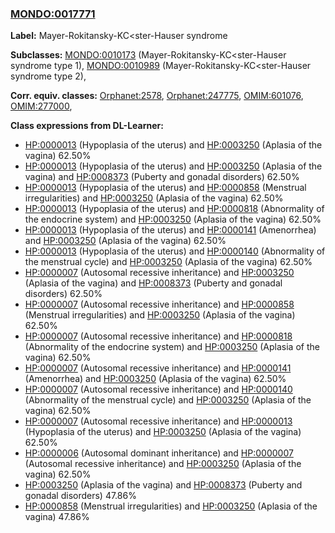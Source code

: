 
### [MONDO:0017771](http://purl.obolibrary.org/obo/MONDO_0017771)
**Label:** Mayer-Rokitansky-KC<ster-Hauser syndrome

**Subclasses:** [MONDO:0010173](http://purl.obolibrary.org/obo/MONDO_0010173) (Mayer-Rokitansky-KC<ster-Hauser syndrome type 1), [MONDO:0010989](http://purl.obolibrary.org/obo/MONDO_0010989) (Mayer-Rokitansky-KC<ster-Hauser syndrome type 2), 

**Corr. equiv. classes:** [Orphanet:2578](http://www.orpha.net/ORDO/Orphanet_2578), [Orphanet:247775](http://www.orpha.net/ORDO/Orphanet_247775), [OMIM:601076](http://purl.obolibrary.org/obo/OMIM_601076), [OMIM:277000](http://purl.obolibrary.org/obo/OMIM_277000), 

**Class expressions from DL-Learner:**

- [HP:0000013](http://purl.obolibrary.org/obo/HP_0000013) (Hypoplasia of the uterus) and [HP:0003250](http://purl.obolibrary.org/obo/HP_0003250) (Aplasia of the vagina) 62.50%
- [HP:0000013](http://purl.obolibrary.org/obo/HP_0000013) (Hypoplasia of the uterus) and [HP:0003250](http://purl.obolibrary.org/obo/HP_0003250) (Aplasia of the vagina) and [HP:0008373](http://purl.obolibrary.org/obo/HP_0008373) (Puberty and gonadal disorders) 62.50%
- [HP:0000013](http://purl.obolibrary.org/obo/HP_0000013) (Hypoplasia of the uterus) and [HP:0000858](http://purl.obolibrary.org/obo/HP_0000858) (Menstrual irregularities) and [HP:0003250](http://purl.obolibrary.org/obo/HP_0003250) (Aplasia of the vagina) 62.50%
- [HP:0000013](http://purl.obolibrary.org/obo/HP_0000013) (Hypoplasia of the uterus) and [HP:0000818](http://purl.obolibrary.org/obo/HP_0000818) (Abnormality of the endocrine system) and [HP:0003250](http://purl.obolibrary.org/obo/HP_0003250) (Aplasia of the vagina) 62.50%
- [HP:0000013](http://purl.obolibrary.org/obo/HP_0000013) (Hypoplasia of the uterus) and [HP:0000141](http://purl.obolibrary.org/obo/HP_0000141) (Amenorrhea) and [HP:0003250](http://purl.obolibrary.org/obo/HP_0003250) (Aplasia of the vagina) 62.50%
- [HP:0000013](http://purl.obolibrary.org/obo/HP_0000013) (Hypoplasia of the uterus) and [HP:0000140](http://purl.obolibrary.org/obo/HP_0000140) (Abnormality of the menstrual cycle) and [HP:0003250](http://purl.obolibrary.org/obo/HP_0003250) (Aplasia of the vagina) 62.50%
- [HP:0000007](http://purl.obolibrary.org/obo/HP_0000007) (Autosomal recessive inheritance) and [HP:0003250](http://purl.obolibrary.org/obo/HP_0003250) (Aplasia of the vagina) and [HP:0008373](http://purl.obolibrary.org/obo/HP_0008373) (Puberty and gonadal disorders) 62.50%
- [HP:0000007](http://purl.obolibrary.org/obo/HP_0000007) (Autosomal recessive inheritance) and [HP:0000858](http://purl.obolibrary.org/obo/HP_0000858) (Menstrual irregularities) and [HP:0003250](http://purl.obolibrary.org/obo/HP_0003250) (Aplasia of the vagina) 62.50%
- [HP:0000007](http://purl.obolibrary.org/obo/HP_0000007) (Autosomal recessive inheritance) and [HP:0000818](http://purl.obolibrary.org/obo/HP_0000818) (Abnormality of the endocrine system) and [HP:0003250](http://purl.obolibrary.org/obo/HP_0003250) (Aplasia of the vagina) 62.50%
- [HP:0000007](http://purl.obolibrary.org/obo/HP_0000007) (Autosomal recessive inheritance) and [HP:0000141](http://purl.obolibrary.org/obo/HP_0000141) (Amenorrhea) and [HP:0003250](http://purl.obolibrary.org/obo/HP_0003250) (Aplasia of the vagina) 62.50%
- [HP:0000007](http://purl.obolibrary.org/obo/HP_0000007) (Autosomal recessive inheritance) and [HP:0000140](http://purl.obolibrary.org/obo/HP_0000140) (Abnormality of the menstrual cycle) and [HP:0003250](http://purl.obolibrary.org/obo/HP_0003250) (Aplasia of the vagina) 62.50%
- [HP:0000007](http://purl.obolibrary.org/obo/HP_0000007) (Autosomal recessive inheritance) and [HP:0000013](http://purl.obolibrary.org/obo/HP_0000013) (Hypoplasia of the uterus) and [HP:0003250](http://purl.obolibrary.org/obo/HP_0003250) (Aplasia of the vagina) 62.50%
- [HP:0000006](http://purl.obolibrary.org/obo/HP_0000006) (Autosomal dominant inheritance) and [HP:0000007](http://purl.obolibrary.org/obo/HP_0000007) (Autosomal recessive inheritance) and [HP:0003250](http://purl.obolibrary.org/obo/HP_0003250) (Aplasia of the vagina) 62.50%
- [HP:0003250](http://purl.obolibrary.org/obo/HP_0003250) (Aplasia of the vagina) and [HP:0008373](http://purl.obolibrary.org/obo/HP_0008373) (Puberty and gonadal disorders) 47.86%
- [HP:0000858](http://purl.obolibrary.org/obo/HP_0000858) (Menstrual irregularities) and [HP:0003250](http://purl.obolibrary.org/obo/HP_0003250) (Aplasia of the vagina) 47.86%


